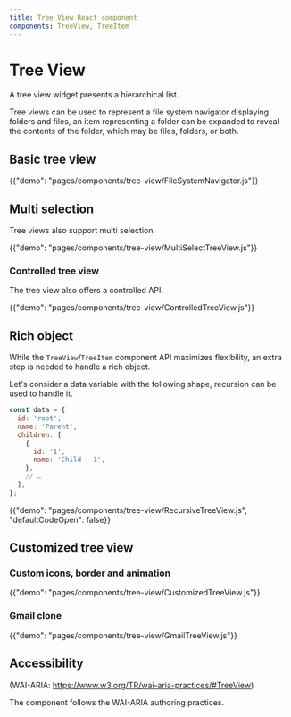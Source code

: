 ```yaml
---
title: Tree View React component
components: TreeView, TreeItem
---
```


# Tree View

<p class="description">A tree view widget presents a hierarchical list.</p>

Tree views can be used to represent a file system navigator displaying folders and files, an item representing a folder can be expanded to reveal the contents of the folder, which may be files, folders, or both.

## Basic tree view

{{"demo": "pages/components/tree-view/FileSystemNavigator.js"}}

## Multi selection

Tree views also support multi selection.

{{"demo": "pages/components/tree-view/MultiSelectTreeView.js"}}

### Controlled tree view

The tree view also offers a controlled API.

{{"demo": "pages/components/tree-view/ControlledTreeView.js"}}

## Rich object

While the `TreeView`/`TreeItem` component API maximizes flexibility, an extra step is needed to handle a rich object.

Let's consider a data variable with the following shape, recursion can be used to handle it.

```js
const data = {
  id: 'root',
  name: 'Parent',
  children: [
    {
      id: '1',
      name: 'Child - 1',
    },
    // …
  ],
};
```

{{"demo": "pages/components/tree-view/RecursiveTreeView.js", "defaultCodeOpen": false}}

## Customized tree view

### Custom icons, border and animation

{{"demo": "pages/components/tree-view/CustomizedTreeView.js"}}

### Gmail clone

{{"demo": "pages/components/tree-view/GmailTreeView.js"}}

## Accessibility

(WAI-ARIA: https://www.w3.org/TR/wai-aria-practices/#TreeView)

The component follows the WAI-ARIA authoring practices.
